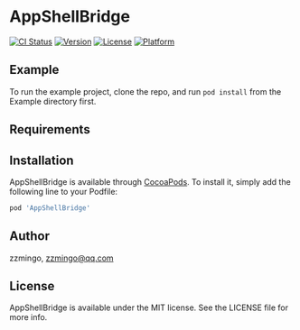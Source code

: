 # AppShellBridge

[![CI Status](https://img.shields.io/travis/zzmingo/AppShellBridge.svg?style=flat)](https://travis-ci.org/zzmingo/AppShellBridge)
[![Version](https://img.shields.io/cocoapods/v/AppShellBridge.svg?style=flat)](https://cocoapods.org/pods/AppShellBridge)
[![License](https://img.shields.io/cocoapods/l/AppShellBridge.svg?style=flat)](https://cocoapods.org/pods/AppShellBridge)
[![Platform](https://img.shields.io/cocoapods/p/AppShellBridge.svg?style=flat)](https://cocoapods.org/pods/AppShellBridge)

## Example

To run the example project, clone the repo, and run `pod install` from the Example directory first.

## Requirements

## Installation

AppShellBridge is available through [CocoaPods](https://cocoapods.org). To install
it, simply add the following line to your Podfile:

```ruby
pod 'AppShellBridge'
```

## Author

zzmingo, zzmingo@qq.com

## License

AppShellBridge is available under the MIT license. See the LICENSE file for more info.
